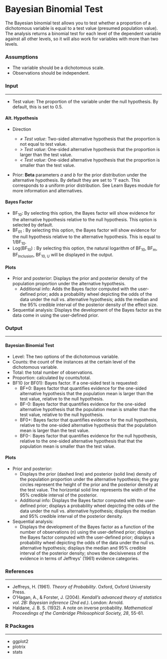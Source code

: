 Bayesian Binomial Test
===
The Bayesian binomial test allows you to test whether a proportion of a dichotomous variable is equal to a test value (presumed population value). The analysis returns a binomial test for each level of the dependent variable against all other levels, so it will also work for variables with more than two levels.

### Assumptions
- The variable should be a dichotomous scale.
- Observations should be independent.

### Input
---------

- Test value: The proportion of the variable under the null hypothesis. By default, this is set to 0.5.

#### Alt. Hypothesis
- Direction
  - *&ne; Test value*: Two-sided alternative hypothesis that the proportion is not equal to test value.
  - *&gt; Test value*: One-sided alternative hypothesis that the proportion is larger than the test value.
  - *&lt; Test value*: One-sided alternative hypothesis that the proportion is smaller than the test value.

- Prior: **Beta** parameters *a* and *b* for the prior distribution under the alternative hypothesis. By default they are set to '1' each. This corresponds to a uniform prior distribution. See Learn Bayes module for more information and alternatives.

#### Bayes Factor
- BF<sub>10</sub>: By selecting this option, the Bayes factor will show evidence for the alternative hypothesis relative to the null hypothesis. This option is selected by default.
- BF<sub>01</sub> : By selecting this option, the Bayes factor will show evidence for the null hypothesis relative to the alternative hypothesis. This is equal to 1/BF<sub>10</sub>.
- Log(BF<sub>10</sub>) : By selecting this option, the natural logarithm of BF<sub>10</sub>, BF<sub>m</sub>, BF<sub>Inclusion</sub>, BF<sub>10, U</sub> will be displayed in the output.

#### Plots
- Prior and posterior: Displays the prior and posterior density of the population proportion under the alternative hypothesis.
    - Additional info: Adds the Bayes factor computed with the user-defined prior; adds a probability wheel depicting the odds of the data under the null vs. alternative hypothesis; adds the median and the 95% credible interval of the posterior density of the effect size.
- Sequential analysis: Displays the development of the Bayes factor as the data come in using the user-defined prior.


### Output
---

#### Bayesian Binomial Test
- Level: The two options of the dichotomous variable.
- Counts: the count of the instances at the certain level of the dichotomous variable.
- Total: the total number of observations.
- Proportion: calculated by counts/total.
- BF10 (or BF01): Bayes factor. If a one-sided test is requested:
  - BF+0: Bayes factor that quantifies evidence for the one-sided alternative hypothesis  that the population mean is larger than the test value, relative to the null hypothesis.
  - BF-0: Bayes factor that quantifies evidence for the one-sided alternative hypothesis that the population mean is smaller than the test value, relative to the null hypothesis.
  - BF0+: Bayes factor that quantifies evidence for the null hypothesis, relative to the one-sided alternative hypothesis that the population mean is larger
   than the test value.
  - BF0-: Bayes factor that quantifies evidence for the null hypothesis, relative to the one-sided alternative hypothesis that that the population mean is
  smaller than the test value.

#### Plots
- Prior and posterior: 
  - Displays the prior (dashed line) and posterior (solid line) density of the population proportion under the alternative hypothesis; the gray circles represent the height of the prior and the posterior density at the test value. The horizontal solid line represents the width of the 95% credible interval of the posterior.
  - Additional info: Displays the Bayes factor computed with the user-defined prior; displays a probability wheel depicting the odds of the data under the null vs. alternative hypothesis; displays the median and 95% credible interval of the posterior density.
- Sequential analysis: 
  - Displays the development of the Bayes factor as a function of the number of observations (n) using the user-defined prior; displays the Bayes factor computed with the user-defined prior; displays a probability wheel depicting the odds of the data under the null vs. alternative hypothesis; displays the median and 95% credible interval of the posterior density; shows the decisiveness of the evidence in terms of Jeffreys' (1961) evidence categories.


### References
---
- Jeffreys, H. (1961). *Theory of Probability*. Oxford, Oxford University Press.
- O’Hagan, A., & Forster, J. (2004). *Kendall’s advanced theory of statistics vol. 2B: Bayesian inference (2nd ed.)*. London: Arnold.
- Haldane, J. B. S. (1932). A note on inverse probability. *Mathematical Proceedings of the Cambridge Philosophical Society, 28*, 55-61.

### R Packages
---
- ggplot2
- plotrix
- stats
